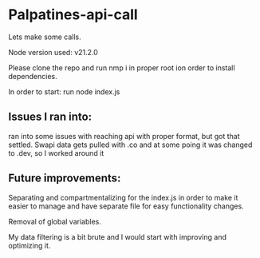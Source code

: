 # Palpatines-api-call
Lets make some calls. 

Node version used: v21.2.0

Please clone the repo and run nmp i in proper root ion order to install dependencies. 

In order to start:
run node index.js 

## Issues I ran into:

ran into some issues with reaching api with proper format, but got that settled. 
Swapi data gets pulled with .co and at some poing it was changed to .dev, so I worked around it 

## Future improvements: 

Separating and compartmentalizing for the index.js in order to make it easier to manage and have separate file for easy functionality changes. 

Removal of global variables. 

My data filtering is a bit brute and I would start with improving and optimizing it.
